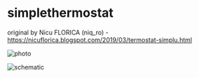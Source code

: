 # simplethermostat
original by Nicu FLORICA (niq_ro) - https://nicuflorica.blogspot.com/2019/03/termostat-simplu.html

![photo](https://3.bp.blogspot.com/-tcm3JlNeNKU/XItyhIJDB-I/AAAAAAAAY3Y/SNPNO4WDEbIoGEMohUQSpJV2B9Ls_Rb-wCLcBGAs/s1600/1.jpg)

![schematic](https://1.bp.blogspot.com/-LRBDLFq_2DE/XItymfLVM7I/AAAAAAAAY3c/cO_1_HVnu0QyFJyY2eMNCjkIX5I850INwCLcBGAs/s1600/thermostat.png)
